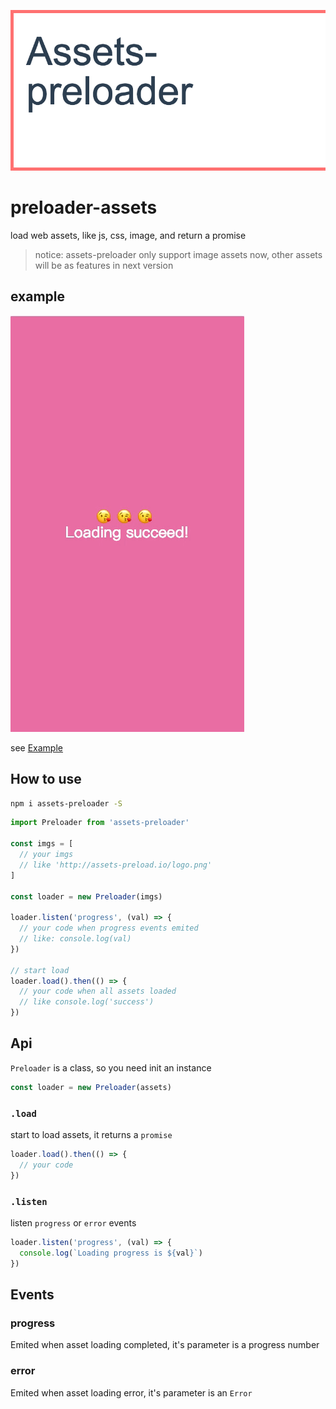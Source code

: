 ![](./logo.png)


# preloader-assets
load web assets, like js, css, image, and return a promise

> notice: assets-preloader only support image assets now, other assets will be as features in next version
## example

![](./example.gif)

see [Example](./example/README.md)

## How to use

```bash
npm i assets-preloader -S
```

```js
import Preloader from 'assets-preloader'

const imgs = [
  // your imgs
  // like 'http://assets-preload.io/logo.png'
]

const loader = new Preloader(imgs)

loader.listen('progress', (val) => {
  // your code when progress events emited
  // like: console.log(val)
})

// start load
loader.load().then(() => {
  // your code when all assets loaded
  // like console.log('success')
})
```

## Api

`Preloader` is a class, so you need init an instance

```js
const loader = new Preloader(assets)
```
### `.load`

start to load assets, it returns a `promise`

```js
loader.load().then(() => {
  // your code
})
```

### `.listen`

listen `progress` or `error` events

```js
loader.listen('progress', (val) => {
  console.log(`Loading progress is ${val}`)
})
```

## Events

### progress

Emited when asset loading completed, it's parameter is a progress number


### error

Emited when asset loading error, it's parameter is an `Error`
